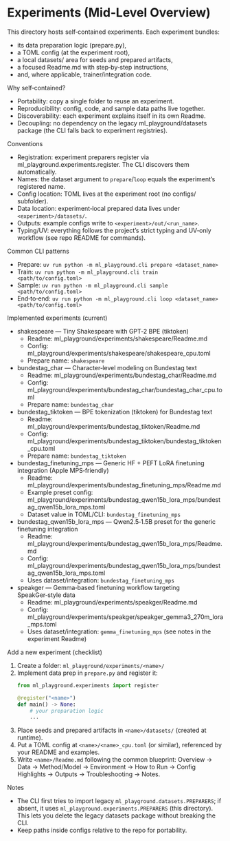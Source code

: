 # Experiments (Mid‑Level Overview)

This directory hosts self‑contained experiments. Each experiment bundles:
- its data preparation logic (prepare.py),
- a TOML config (at the experiment root),
- a local datasets/ area for seeds and prepared artifacts,
- a focused Readme.md with step‑by‑step instructions,
- and, where applicable, trainer/integration code.

Why self‑contained?
- Portability: copy a single folder to reuse an experiment.
- Reproducibility: config, code, and sample data paths live together.
- Discoverability: each experiment explains itself in its own Readme.
- Decoupling: no dependency on the legacy ml_playground/datasets package (the CLI falls back to experiment registries).

Conventions
- Registration: experiment preparers register via ml_playground.experiments.register. The CLI discovers them automatically.
- Names: the dataset argument to `prepare`/`loop` equals the experiment’s registered name.
- Config location: TOML lives at the experiment root (no configs/ subfolder).
- Data location: experiment‑local prepared data lives under `<experiment>/datasets/`.
- Outputs: example configs write to `<experiment>/out/<run_name>`.
- Typing/UV: everything follows the project’s strict typing and UV‑only workflow (see repo README for commands).

Common CLI patterns
- Prepare: `uv run python -m ml_playground.cli prepare <dataset_name>`
- Train: `uv run python -m ml_playground.cli train <path/to/config.toml>`
- Sample: `uv run python -m ml_playground.cli sample <path/to/config.toml>`
- End‑to‑end: `uv run python -m ml_playground.cli loop <dataset_name> <path/to/config.toml>`

Implemented experiments (current)
- shakespeare — Tiny Shakespeare with GPT‑2 BPE (tiktoken)
  - Readme: ml_playground/experiments/shakespeare/Readme.md
  - Config:  ml_playground/experiments/shakespeare/shakespeare_cpu.toml
  - Prepare name: `shakespeare`
- bundestag_char — Character‑level modeling on Bundestag text
  - Readme: ml_playground/experiments/bundestag_char/Readme.md
  - Config:  ml_playground/experiments/bundestag_char/bundestag_char_cpu.toml
  - Prepare name: `bundestag_char`
- bundestag_tiktoken — BPE tokenization (tiktoken) for Bundestag text
  - Readme: ml_playground/experiments/bundestag_tiktoken/Readme.md
  - Config:  ml_playground/experiments/bundestag_tiktoken/bundestag_tiktoken_cpu.toml
  - Prepare name: `bundestag_tiktoken`
- bundestag_finetuning_mps — Generic HF + PEFT LoRA finetuning integration (Apple MPS‑friendly)
  - Readme: ml_playground/experiments/bundestag_finetuning_mps/Readme.md
  - Example preset config: ml_playground/experiments/bundestag_qwen15b_lora_mps/bundestag_qwen15b_lora_mps.toml
  - Dataset value in TOML/CLI: `bundestag_finetuning_mps`
- bundestag_qwen15b_lora_mps — Qwen2.5‑1.5B preset for the generic finetuning integration
  - Readme: ml_playground/experiments/bundestag_qwen15b_lora_mps/Readme.md
  - Config:  ml_playground/experiments/bundestag_qwen15b_lora_mps/bundestag_qwen15b_lora_mps.toml
  - Uses dataset/integration: `bundestag_finetuning_mps`
- speakger — Gemma‑based finetuning workflow targeting SpeakGer‑style data
  - Readme: ml_playground/experiments/speakger/Readme.md
  - Config:  ml_playground/experiments/speakger/speakger_gemma3_270m_lora_mps.toml
  - Uses dataset/integration: `gemma_finetuning_mps` (see notes in the experiment Readme)

Add a new experiment (checklist)
1) Create a folder: `ml_playground/experiments/<name>/`
2) Implement data prep in `prepare.py` and register it:
   ```python
   from ml_playground.experiments import register

   @register("<name>")
   def main() -> None:
       # your preparation logic
       ...
   ```
3) Place seeds and prepared artifacts in `<name>/datasets/` (created at runtime).
4) Put a TOML config at `<name>/<name>_cpu.toml` (or similar), referenced by your README and examples.
5) Write `<name>/Readme.md` following the common blueprint: Overview → Data → Method/Model → Environment → How to Run → Config Highlights → Outputs → Troubleshooting → Notes.

Notes
- The CLI first tries to import legacy `ml_playground.datasets.PREPARERS`; if absent, it uses `ml_playground.experiments.PREPARERS` (this directory). This lets you delete the legacy datasets package without breaking the CLI.
- Keep paths inside configs relative to the repo for portability.
